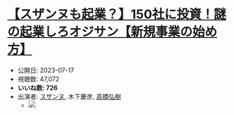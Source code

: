 # [【スザンヌも起業？】150社に投資！謎の起業しろオジサン【新規事業の始め方】](https://www.youtube.com/watch?v=lJRiiSD57Q4)
-   公開日: 2023-07-17
-   視聴数: 47,072
-   **いいね数: 726**
-   出演者: [スザンヌ](/rehacq_fan/people/スザンヌ "wikilink"), 木下慶彦, [高橋弘樹](/rehacq_fan/people/高橋弘樹 "wikilink")
    - [![](https://img.youtube.com/vi/lJRiiSD57Q4/hqdefault.jpg)](https://www.youtube.com/watch?v=lJRiiSD57Q4)
